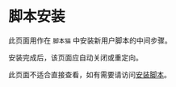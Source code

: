 # 脚本安装


此页面用作在 `脚本猫` 中安装新用户脚本的中间步骤。

安装完成后，该页面应自动关闭或重定向。

此页面不适合直接查看，如有需要请访问[安装脚本](/docs/use/script_installation/)。